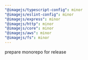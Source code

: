 ```yaml
---
"@imagejs/typescript-config": minor
"@imagejs/eslint-config": minor
"@imagejs/express": minor
"@imagejs/http": minor
"@imagejs/core": minor
"@imagejs/aws": minor
"@imagejs/fs": minor
---
```


prepare monorepo for release
